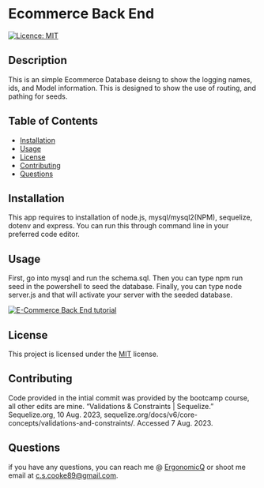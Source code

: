 # Ecommerce Back End 
  [![Licence: MIT](https://img.shields.io/badge/License-MIT-yellow.svg)](https://opensource.org/licenses/MIT)

  ## Description
  This is an simple Ecommerce Database deisng to show the logging names, ids, and  Model information. This is designed to show the use of routing, and pathing for seeds. 
  
  ## Table of Contents
  - [Installation](#installation)
  - [Usage](#usage)
  - [License](#license)
  - [Contributing](#contributing)
  - [Questions](#questions)
  
  ## Installation
  This app requires to installation of node.js, mysql/mysql2(NPM), sequelize, dotenv and express. You can run this through command line in your preferred code editor. 
  
  ## Usage
  First, go into mysql and run the schema.sql. Then you can type npm run seed in the powershell to seed the database. Finally, you can type node server.js and that will activate your server with the seeded database.

  [![E-Commerce Back End tutorial](https://img.youtube.com/vi/ahU4ty8S-m0/0.jpg)](https://www.youtube.com/watch?v=ahU4ty8S-m0)

  
  ## License
 This project is licensed under the [MIT](https://opensource.org/licenses/MIT) license.
  
  ## Contributing
  Code provided in the intial commit was provided by the bootcamp course, all other edits are mine. 
  “Validations & Constraints | Sequelize.” Sequelize.org, 10 Aug. 2023, sequelize.org/docs/v6/core-concepts/validations-and-constraints/. Accessed 7 Aug. 2023.
  
  ## Questions
  if you have any questions, you can reach me @ [ErgonomicQ](https://github.com/ErgonomicQ) or shoot me email at c.s.cooke89@gmail.com.
  